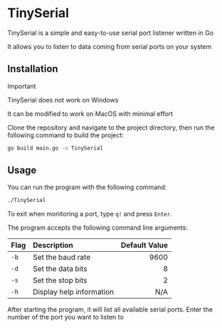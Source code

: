 # TinySerial

TinySerial is a simple and easy-to-use serial port listener written in Go

It allows you to listen to data coming from serial ports on your system

## Installation

> [!IMPORTANT]
> TinySerial does not work on Windows
> 
> It can be modified to work on MacOS with minimal effort

Clone the repository and navigate to the project directory, then run the following command to build the project:

```bash
go build main.go -o TinySerial
```

## Usage

You can run the program with the following command:

```bash
./TinySerial
```


To exit when monitoring a port, type `q!` and press `Enter`.

The program accepts the following command line arguments:

| Flag | Description              | Default Value |
|:-----|:-------------------------|--------------:|
| `-b` | Set the baud rate        |          9600 |
| `-d` | Set the data bits        |             8 |
| `-s` | Set the stop bits        |             2 |
| `-h` | Display help information |           N/A |

After starting the program, it will list all available serial ports. Enter the number of the port you want to listen to